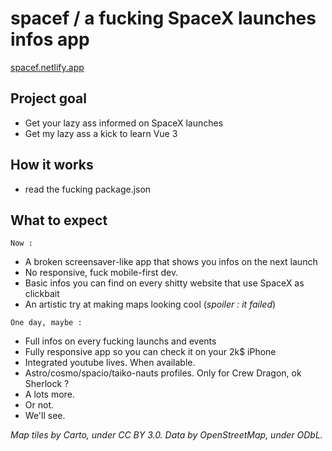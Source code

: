 spacef / a fucking SpaceX launches infos app
======

[spacef.netlify.app](https://spacef.netlify.app/ "spacef")

## Project goal

* Get your lazy ass informed on SpaceX launches
* Get my lazy ass a kick to learn Vue 3

## How it works

* read the fucking package.json

What to expect
------

```
Now :
```
* A broken screensaver-like app that shows you infos on the next launch
* No responsive, fuck mobile-first dev.
* Basic infos you can find on every shitty website that use SpaceX as clickbait
* An artistic try at making maps looking cool (*spoiler : it failed*)

```
One day, maybe :
```
* Full infos on every fucking launchs and events
* Fully responsive app so you can check it on your 2k$ iPhone
* Integrated youtube lives. When available.
* Astro/cosmo/spacio/taiko-nauts profiles. Only for Crew Dragon, ok Sherlock ?
* A lots more.
* Or not.
* We'll see.


*Map tiles by Carto, under CC BY 3.0. Data by OpenStreetMap, under ODbL.*
